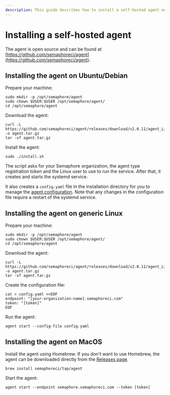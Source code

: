```yaml
---
description: This guide describes how to install a self-hosted agent on various different operating systems and architectures.
---
```


# Installing a self-hosted agent

The agent is open source and can be found at [https://github.com/semaphoreci/agent](https://github.com/semaphoreci/agent).

## Installing the agent on Ubuntu/Debian

Prepare your machine:

```
sudo mkdir -p /opt/semaphore/agent
sudo chown $USER:$USER /opt/semaphore/agent/
cd /opt/semaphore/agent
```

Download the agent:

```
curl -L https://github.com/semaphoreci/agent/releases/download/v2.0.11/agent_Linux_x86_64.tar.gz -o agent.tar.gz
tar -xf agent.tar.gz
```

Install the agent:

```
sudo ./install.sh
```

The script asks for your Semaphore organization, the agent type registration token and the Linux user to use to run the service. After that, it creates and starts the systemd service.

It also creates a `config.yaml` file in the installation directory for you to manage the [agent configuration][agent-configuration]. Note that any changes in the configuration file require a restart of the systemd service.

## Installing the agent on generic Linux

Prepare your machine:

```
sudo mkdir -p /opt/semaphore/agent
sudo chown $USER:$USER /opt/semaphore/agent/
cd /opt/semaphore/agent
```

Download the agent:

```
curl -L https://github.com/semaphoreci/agent/releases/download/v2.0.11/agent_Linux_x86_64.tar.gz -o agent.tar.gz
tar -xf agent.tar.gz
```

Create the configuration file:

```
cat > config.yaml <<EOF
endpoint: "[your-organization-name].semaphoreci.com"
token: "[token]"
EOF
```

Run the agent:

```
agent start --config-file config.yaml
```

## Installing the agent on MacOS

Install the agent using Homebrew. If you don't want to use Homebrew, the agent can be downloaded directly from the [Releases page][releases-page].

```
brew install semaphoreci/tap/agent
```

Start the agent:

```
agent start --endpoint semaphore.semaphoreci.com --token [token]
```

[agent-configuration]: ../ci-cd-environment/configuring-a-self-hosted-agent.md
[releases-page]: https://github.com/semaphoreci/agent/releases
